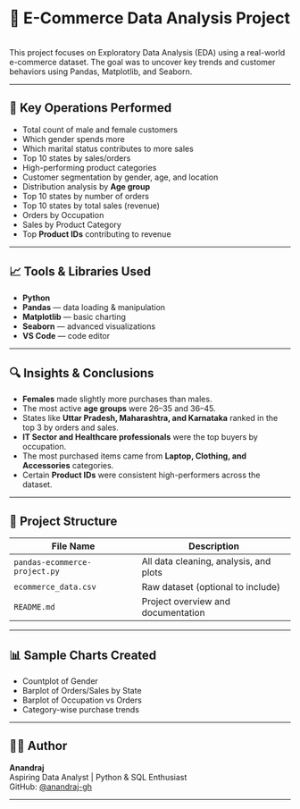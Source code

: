 # 🛒 E-Commerce Data Analysis Project
</br>
This project focuses on Exploratory Data Analysis (EDA) using a real-world e-commerce dataset. The goal was to uncover key trends and customer behaviors using Pandas, Matplotlib, and Seaborn.

---

## 📌 Key Operations Performed

-  Total count of male and female customers
-  Which gender spends more
-  Which marital status contributes to more sales
-  Top 10 states by sales/orders
-  High-performing product categories
-  Customer segmentation by gender, age, and location
-  Distribution analysis by **Age group**
-  Top 10 states by number of orders
-  Top 10 states by total sales (revenue)
-  Orders by Occupation
-  Sales by Product Category
-  Top **Product IDs** contributing to revenue

---

## 📈 Tools & Libraries Used

- **Python**
- **Pandas** — data loading & manipulation
- **Matplotlib** — basic charting
- **Seaborn** — advanced visualizations
- **VS Code** — code editor

---

## 🔍 Insights & Conclusions

- **Females** made slightly more purchases than males.
- The most active **age groups** were 26–35 and 36–45.
- States like **Uttar Pradesh, Maharashtra, and Karnataka** ranked in the top 3 by orders and sales.
- **IT Sector and Healthcare professionals** were the top buyers by occupation.
- The most purchased items came from **Laptop, Clothing, and Accessories** categories.
- Certain **Product IDs** were consistent high-performers across the dataset.

---

## 📂 Project Structure

| File Name                    | Description                                 |
|-----------------------------|---------------------------------------------|
| `pandas-ecommerce-project.py` | All data cleaning, analysis, and plots     |
| `ecommerce_data.csv`        | Raw dataset (optional to include)           |
| `README.md`                 | Project overview and documentation          |

---

## 📊 Sample Charts Created

- Countplot of Gender
- Barplot of Orders/Sales by State
- Barplot of Occupation vs Orders
- Category-wise purchase trends

---

## 🙋‍♂️ Author

**Anandraj**  
Aspiring Data Analyst | Python & SQL Enthusiast  
GitHub: [@anandraj-gh](https://github.com/anandraj-gh)

---



